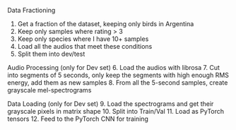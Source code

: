 Data Fractioning
1. Get a fraction of the dataset, keeping only birds in Argentina
2. Keep only samples where rating > 3
3. Keep only species where I have 10+ samples
4. Load all the audios that meet these conditions
5. Split them into dev/test

Audio Processing (only for Dev set)
6. Load the audios with librosa
7. Cut into segments of 5 seconds, only keep the segments with high enough RMS energy, add them as new samples
8. From all the 5-second samples, create grayscale mel-spectrograms

Data Loading (only for Dev set)
9. Load the spectrograms and get their grayscale pixels in matrix shape
10. Split into Train/Val
11. Load as PyTorch tensors
12. Feed to the PyTorch CNN for training